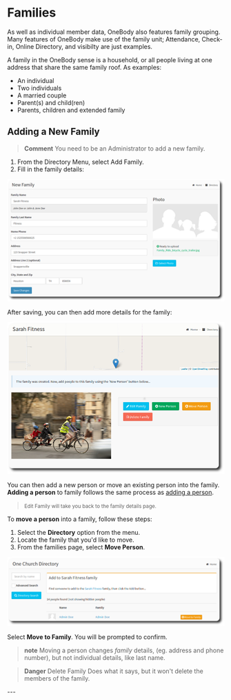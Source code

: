 # Families

As well as individual member data, OneBody also features family grouping. Many features of OneBody make use of the family unit; Attendance, Check-in, Online Directory, and visibilty are just examples.

A family in the OneBody sense is a household, or all people living at one address that share the same family roof. As examples:

* An individual
* Two individuals
* A married couple
* Parent(s) and child(ren)
* Parents, children and extended family



## Adding a New Family

>**Comment** You need to be an Administrator to add a new family.

1. From the Directory Menu, select Add Family.
2. Fill in the family details:

![New Family](../img/groups/families-1.png)

After saving, you can then add more details for the family:

![Family Details](../img/groups/families-2.png)


You can then add a new person or move an existing person into the family. **Adding a person** to family follows the same process as [adding a person](../administration/looking_after_people.html#adding-people-manually).

> <small> Edit Family will take you back to the family details page.</small>

To **move a person** into a family, follow these steps:
1. Select the **Directory** option from the menu.
2. Locate the family that you'd like to move.
3. From the families page, select **Move Person**.

![Moving a Person](../img/groups/families-3.png)

Select **Move to Family**. You will be prompted to confirm.

> **note** Moving a person changes *family* details, (eg. address and phone number), but not individual details, like last name.

<p>

> **Danger** Delete Family Does what it says, but it won't delete the members of the family.

<p>
---





